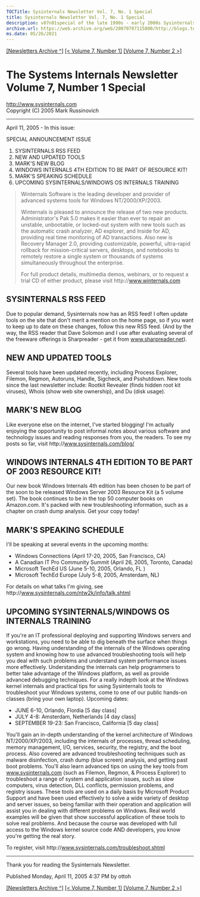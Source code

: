 ```yaml
---
TOCTitle: Sysinternals Newsletter Vol. 7, No. 1 Special
title: Sysinternals Newsletter Vol. 7, No. 1 Special
description: v07n01special of the late 1990s - early 2000s Sysinternals newsletters written by Mark
archive.url: https://web.archive.org/web/20070707115800/http://blogs.technet.com/sysinternals/archive/2005/04/11/452827.aspx
ms.date: 05/26/2021
---
```

[[Newsletters Archive ^]](index.md) [[< Volume 7, Number 1]](v07n01.md) [[Volume 7, Number 2 >]](v07n02.md)

# The Systems Internals Newsletter Volume 7, Number 1 Special

http://www.sysinternals.com  
Copyright (C) 2005 Mark Russinovich
**********************************************************

April 11, 2005 - In this issue:

SPECIAL ANNOUNCEMENT ISSUE

1. SYSINTERNALS RSS FEED
2. NEW AND UPDATED TOOLS
3. MARK'S NEW BLOG
4. WINDOWS INTERNALS 4TH EDITION TO BE PART OF RESOURCE KIT!
5. MARK'S SPEAKING SCHEDULE
6. UPCOMING SYSINTERNALS/WINDOWS OS INTERNALS TRAINING

> Winternals Software is the leading developer and provider of advanced systems
> tools for Windows NT/2000/XP/2003.
>
> Winternals is pleased to announce the release of two new products.
> Administrator's Pak 5.0 makes it easier than ever
> to repair an unstable, unbootable, or locked-out system with new tools such as
> the automatic crash analyzer, AD
> explorer, and Inside for AD, providing real time monitoring of AD transactions.
> Also new is Recovery Manager 2.0,
> providing customizable, powerful, ultra-rapid rollback for mission-critical
> servers, desktops, and notebooks to remotely
> restore a single system or thousands of systems simultaneously throughout the
> enterprise.
>
> For full product details, multimedia demos, webinars, or to request a trial CD
> of either product, please visit
> http<nolink>://www.winternals.com

## SYSINTERNALS RSS FEED

Due to popular demand, Sysinternals now has an RSS feed! I often update tools
on the site that don't merit a mention
on the home page, so if you want to keep up to date on these changes, follow
this new RSS feed. (And by the way, the
RSS reader that Dave Solomon and I use after evaluating several of the freeware
offerings is Sharpreader - get it
from www.sharpreader.net).

## NEW AND UPDATED TOOLS

Several tools have been updated recently, including Process Explorer, Filemon,
Regmon, Autoruns, Handle, Sigcheck,
and Psshutdown. New tools since the last newsletter include: Rootkit Revealer
(finds hidden root kit viruses), Whois
(show web site ownership), and Du (disk usage).

## MARK'S NEW BLOG

Like everyone else on the internet, I've started blogging! I'm actually
enjoying the opportunity to post informal notes
about various software and technology issues and reading responses from you, the
readers. To see my posts so far,
visit http<nolink>://www.sysinternals.com/blog/

## WINDOWS INTERNALS 4TH EDITION TO BE PART OF 2003 RESOURCE KIT!

Our new book Windows Internals 4th edition has been chosen to be part of the
soon to be released Windows Server
2003 Resource Kit (a 5 volume set). The book continues to be in the top 50
computer books on Amazon.com. It's
packed with new troubleshooting information, such as a chapter on crash dump
analysis. Get your copy today!

## MARK'S SPEAKING SCHEDULE

I'll be speaking at several events in the upcoming months:

- Windows Connections (April 17-20, 2005, San Francisco, CA)
- A Canadian IT Pro Community Summit (April 26, 2005, Toronto, Canada)
- Microsoft TechEd US (June 5-10, 2005, Orlando, FL )
- Microsoft TechEd Europe (July 5-8, 2005, Amsterdam, NL)

For details on what talks I'm giving, see  
http<nolink>://www.sysinternals.com/ntw2k/info/talk.shtml

## UPCOMING SYSINTERNALS/WINDOWS OS INTERNALS TRAINING

If you're an IT professional deploying and supporting Windows servers and
workstations, you need to be able to dig
beneath the surface when things go wrong. Having understanding of the internals
of the Windows operating system and
knowing how to use advanced troubleshooting tools will help you deal with such
problems and understand system
performance issues more effectively. Understanding the internals can help
programmers to better take advantage of the
Windows platform, as well as provide advanced debugging techniques. For a
really indepth look at the Windows kernel
internals and practical tips for using Sysinternals tools to troubleshoot your
Windows systems, come to one of our
public hands-on classes (bring your own laptop). Upcoming dates:

- JUNE 6-10, Orlando, Flordia [5 day class]
- JULY 4-8: Amsterdam, Netherlands [4 day class]
- SEPTEMBER 19-23: San Francisco, California [5 day class]

You'll gain an in-depth understanding of the kernel architecture of Windows
NT/2000/XP/2003, including the internals of
processes, thread scheduling, memory management, I/O, services, security, the
registry, and the boot process. Also
covered are advanced troubleshooting techniques such as malware disinfection,
crash dump (blue screen) analysis,
and getting past boot problems. You'll also learn advanced tips on using the
key tools from www.sysinternals.com
(such as Filemon, Regmon, & Process Explorer) to troubleshoot a range of system
and application issues, such as
slow computers, virus detection, DLL conflicts, permission problems, and
registry issues. These tools are used on a
daily basis by Microsoft Product Support and have been used effectively to solve
a wide variety of desktop and server
issues, so being familiar with their operation and application will assist you
in dealing with different problems on
Windows. Real world examples will be given that show successful application of
these tools to solve real problems.
And because the course was developed with full access to the Windows kernel
source code AND developers, you
know you're getting the real story.

To register, visit http<nolink>://www.sysinternals.com/troubleshoot.shtml

**********************************************************

Thank you for reading the Sysinternals Newsletter.

Published Monday, April 11, 2005 4:37 PM by ottoh

[[Newsletters Archive ^]](index.md) [[< Volume 7, Number 1]](v07n01.md) [[Volume 7, Number 2 >]](v07n02.md)
